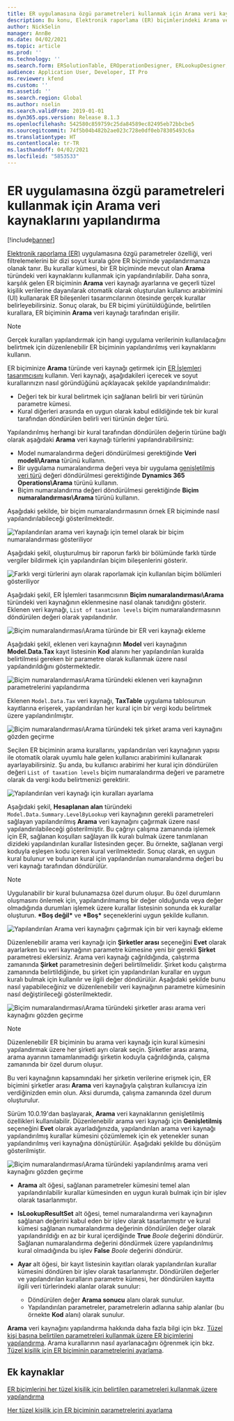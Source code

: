 ```yaml
---
title: ER uygulamasına özgü parametreleri kullanmak için Arama veri kaynaklarını yapılandırma
description: Bu konu, Elektronik raporlama (ER) biçimlerindeki Arama veri kaynaklarını ER uygulamasına özgü parametreleri kullanacak şekilde nasıl yapılandıracağınızı açıklar.
author: NickSelin
manager: AnnBe
ms.date: 04/02/2021
ms.topic: article
ms.prod: ''
ms.technology: ''
ms.search.form: ERSolutionTable, EROperationDesigner, ERLookupDesigner, ERComponentLookupStructureEditing
audience: Application User, Developer, IT Pro
ms.reviewer: kfend
ms.custom: ''
ms.assetid: ''
ms.search.region: Global
ms.author: nselin
ms.search.validFrom: 2019-01-01
ms.dyn365.ops.version: Release 8.1.3
ms.openlocfilehash: 542580c859759c25da84589ec82495eb72bbcbe5
ms.sourcegitcommit: 74f5b04b482b2ae023c728e0df0eb78305493c6a
ms.translationtype: HT
ms.contentlocale: tr-TR
ms.lasthandoff: 04/02/2021
ms.locfileid: "5853533"
---
```

# <a name="configure-lookup-data-sources-to-use-er-application-specific-parameters"></a>ER uygulamasına özgü parametreleri kullanmak için Arama veri kaynaklarını yapılandırma 

[!include[banner](../includes/banner.md)]

[Elektronik raporlama (ER)](general-electronic-reporting.md) uygulamasına özgü parametreler özelliği, veri filtrelemelerini bir dizi soyut kurala göre ER biçiminde yapılandırmanıza olanak tanır. Bu kurallar kümesi, bir ER biçiminde mevcut olan **Arama** türündeki veri kaynaklarını kullanmak için yapılandırılabilir. Daha sonra, karşılık gelen ER biçiminin **Arama** veri kaynağı ayarlarına ve geçerli tüzel kişilik verilerine dayanılarak otomatik olarak oluşturulan kullanıcı arabirimini (UI) kullanarak ER bileşenleri tasarımcılarının ötesinde gerçek kurallar belirleyebilirsiniz. Sonuç olarak, bu ER biçimi yürütüldüğünde, belirtilen kurallara, ER biçiminin **Arama** veri kaynağı tarafından erişilir.

> [!NOTE]
> Gerçek kuralları yapılandırmak için hangi uygulama verilerinin kullanılacağını belirtmek için düzenlenebilir ER biçiminin yapılandırılmış veri kaynaklarını kullanın.

ER biçiminize **Arama** türünde veri kaynağı getirmek için [ER İşlemleri tasarımcısını](general-electronic-reporting.md#building-a-format-that-uses-a-data-model-as-a-base) kullanın. Veri kaynağı, aşağıdakileri içerecek ve soyut kurallarınızın nasıl göründüğünü açıklayacak şekilde yapılandırılmalıdır:

   - Değeri tek bir kural belirtmek için sağlanan belirli bir veri türünün parametre kümesi.
   - Kural diğerleri arasında en uygun olarak kabul edildiğinde tek bir kural tarafından döndürülen belirli veri türünün değer türü.

Yapılandırılmış herhangi bir kural tarafından döndürülen değerin türüne bağlı olarak aşağıdaki **Arama** veri kaynağı türlerini yapılandırabilirsiniz:

   - Model numaralandırma değeri döndürülmesi gerektiğinde **Veri modeli\Arama** türünü kullanın.
   - Bir uygulama numaralandırma değeri veya bir uygulama [genişletilmiş veri türü](../extensibility/extensible-edts.md) değeri döndürülmesi gerektiğinde **Dynamics 365 Operations\Arama** türünü kullanın.
   - Biçim numaralandırma değeri döndürülmesi gerektiğinde **Biçim numaralandırması\Arama** türünü kullanın.

Aşağıdaki şekilde, bir biçim numaralandırmasının örnek ER biçiminde nasıl yapılandırılabileceği gösterilmektedir.

   ![Yapılandırılan arama veri kaynağı için temel olarak bir biçim numaralandırması gösteriliyor](./media/er-lookup-data-sources-img1.gif)

Aşağıdaki şekil, oluşturulmuş bir raporun farklı bir bölümünde farklı türde vergiler bildirmek için yapılandırılan biçim bileşenlerini gösterir.

   ![Farklı vergi türlerini ayrı olarak raporlamak için kullanılan biçim bölümleri gösteriliyor](./media/er-lookup-data-sources-img2.png)

Aşağıdaki şekil, ER İşlemleri tasarımcısının **Biçim numaralandırması\Arama** türündeki veri kaynağının eklenmesine nasıl olanak tanıdığını gösterir.  Eklenen veri kaynağı, `List of taxation levels` biçim numaralandırmasının döndürülen değeri olarak yapılandırılır.

   ![Biçim numaralandırması\Arama türünde bir ER veri kaynağı ekleme](./media/er-lookup-data-sources-img3.gif)

Aşağıdaki şekil, eklenen veri kaynağının **Model** veri kaynağının **Model.Data.Tax** kayıt listesinin **Kod** alanını her yapılandırılan kuralda belirtilmesi gereken bir parametre olarak kullanmak üzere nasıl yapılandırıldığını göstermektedir.

![Biçim numaralandırması\Arama türündeki eklenen veri kaynağının parametrelerini yapılandırma](./media/er-lookup-data-sources-img4.gif)

Eklenen `Model.Data.Tax` veri kaynağı, **TaxTable** uygulama tablosunun kayıtlarına erişerek, yapılandırılan her kural için bir vergi kodu belirtmek üzere yapılandırılmıştır.

   ![Biçim numaralandırması\Arama türündeki tek şirket arama veri kaynağını gözden geçirme](./media/er-lookup-data-sources-img5.gif)

Seçilen ER biçiminin arama kurallarını, yapılandırılan veri kaynağının yapısı ile otomatik olarak uyumlu hale gelen kullanıcı arabirimini kullanarak ayarlayabilirsiniz. Şu anda, bu kullanıcı arabirimi her kural için döndürülen değeri `List of taxation levels` biçim numaralandırma değeri ve parametre olarak da vergi kodu belirtmenizi gerektirir.

   ![Yapılandırılan veri kaynağı için kuralları ayarlama](./media/er-lookup-data-sources-img6.gif)

Aşağıdaki şekil, **Hesaplanan alan** türündeki `Model.Data.Summary.LevelByLookup` veri kaynağının gerekli parametreleri sağlayan yapılandırılmış **Arama** veri kaynağını çağırmak üzere nasıl yapılandırılabileceği gösterilmiştir. Bu çağrıyı çalışma zamanında işlemek için ER, sağlanan koşulları sağlayan ilk kuralı bulmak üzere tanımlanan dizideki yapılandırılan kurallar listesinden geçer. Bu örnekte, sağlanan vergi koduyla eşleşen kodu içeren kural verilmektedir. Sonuç olarak, en uygun kural bulunur ve bulunan kural için yapılandırılan numaralandırma değeri bu veri kaynağı tarafından döndürülür.

> [!NOTE]
> Uygulanabilir bir kural bulunamazsa özel durum oluşur. Bu özel durumların oluşmasını önlemek için, yapılandırılmamış bir değer olduğunda veya değer olmadığında durumları işlemek üzere kurallar listesinin sonunda ek kurallar oluşturun. **\*Boş değil\*** ve **\*Boş\*** seçeneklerini uygun şekilde kullanın.  
>
> ![Yapılandırılan Arama veri kaynağını çağırmak için bir veri kaynağı ekleme](./media/er-lookup-data-sources-img7.png)

Düzenlenebilir arama veri kaynağı için **Şirketler arası** seçeneğini **Evet** olarak ayarlarken bu veri kaynağının parametre kümesine yeni bir gerekli **Şirket** parametresi eklersiniz. Arama veri kaynağı çağrıldığında, çalıştırma zamanında **Şirket** parametresinin değeri belirtilmelidir. Şirket kodu çalıştırma zamanında belirtildiğinde, bu şirket için yapılandırılan kurallar en uygun kuralı bulmak için kullanılır ve ilgili değer döndürülür. Aşağıdaki şekilde bunu nasıl yapabileceğiniz ve düzenlenebilir veri kaynağının parametre kümesinin nasıl değiştirileceği gösterilmektedir.

   ![Biçim numaralandırması\Arama türündeki şirketler arası arama veri kaynağını gözden geçirme](./media/er-lookup-data-sources-img8.gif)

> [!NOTE]
> Düzenlenebilir ER biçiminin bu arama veri kaynağı için kural kümesini yapılandırmak üzere her şirketi ayrı olarak seçin. Şirketler arası arama, arama ayarının tamamlanmadığı şirketin koduyla çağrıldığında, çalışma zamanında bir özel durum oluşur.
>
> Bu veri kaynağının kapsamındaki her şirketin verilerine erişmek için, ER biçimini şirketler arası **Arama** veri kaynağıyla çalıştıran kullanıcıya izin verdiğinizden emin olun. Aksi durumda, çalışma zamanında özel durum oluşturulur.

Sürüm 10.0.19'dan başlayarak, **Arama** veri kaynaklarının genişletilmiş özellikleri kullanılabilir. Düzenlenebilir arama veri kaynağı için **Genişletilmiş** seçeneğini **Evet** olarak ayarladığınızda, yapılandırılan arama veri kaynağı yapılandırılmış kurallar kümesini çözümlemek için ek yetenekler sunan yapılandırılmış veri kaynağına dönüştürülür. Aşağıdaki şekilde bu dönüşüm gösterilmiştir.

   ![Biçim numaralandırması\Arama türündeki yapılandırılmış arama veri kaynağını gözden geçirme](./media/er-lookup-data-sources-img9.gif)

- **Arama** alt öğesi, sağlanan parametreler kümesini temel alan yapılandırılabilir kurallar kümesinden en uygun kuralı bulmak için bir işlev olarak tasarlanmıştır.
- **IsLookupResultSet** alt öğesi, temel numaralandırma veri kaynağının sağlanan değerini kabul eden bir işlev olarak tasarlanmıştır ve kural kümesi sağlanan numaralandırma değerinin döndürülen değer olarak yapılandırıldığı en az bir kural içerdiğinde **True** *Boole* değerini döndürür. Sağlanan numaralandırma değerini döndürmek üzere yapılandırılmış kural olmadığında bu işlev **False** *Boole* değerini döndürür.
- **Ayar** alt öğesi, bir kayıt listesinin kayıtları olarak yapılandırılan kurallar kümesini döndüren bir işlev olarak tasarlanmıştır. Döndürülen değerler ve yapılandırılan kuralların parametre kümesi, her döndürülen kayıtta ilgili veri türlerindeki alanlar olarak sunulur:

    - Döndürülen değer **Arama sonucu** alanı olarak sunulur.
    - Yapılandırılan parametreler, parametrelerin adlarına sahip alanlar (bu örnekte **Kod** alanı) olarak sunulur.

**Arama** veri kaynağını yapılandırma hakkında daha fazla bilgi için bkz. [Tüzel kişi başına belirtilen parametreleri kullanmak üzere ER biçimlerini yapılandırma](er-app-specific-parameters-configure-format.md). Arama kurallarının nasıl ayarlanacağını öğrenmek için bkz. [Tüzel kişilik için ER biçiminin parametrelerini ayarlama](er-app-specific-parameters-set-up.md).

## <a name="additional-resources"></a>Ek kaynaklar

[ER biçimlerini her tüzel kişilik için belirtilen parametreleri kullanmak üzere yapılandırma](er-app-specific-parameters-configure-format.md)

[Her tüzel kişilik için ER biçiminin parametrelerini ayarlama](er-app-specific-parameters-set-up.md)
